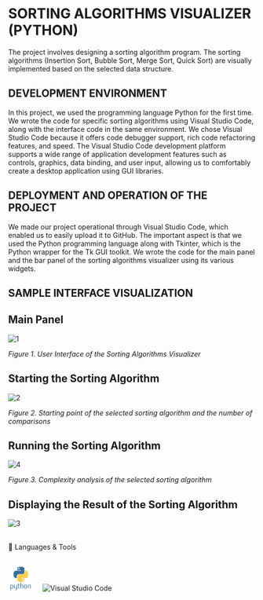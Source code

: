 # SORTING ALGORITHMS VISUALIZER (PYTHON)

The project involves designing a sorting algorithm program. The sorting algorithms (Insertion Sort, Bubble Sort, Merge Sort, Quick Sort) are visually implemented based on the selected data structure.

## DEVELOPMENT ENVIRONMENT
In this project, we used the programming language Python for the first time. We wrote the code for specific sorting algorithms using Visual Studio Code, along with the interface code in the same environment. We chose Visual Studio Code because it offers code debugger support, rich code refactoring features, and speed. The Visual Studio Code development platform supports a wide range of application development features such as controls, graphics, data binding, and user input, allowing us to comfortably create a desktop application using GUI libraries.

## DEPLOYMENT AND OPERATION OF THE PROJECT
We made our project operational through Visual Studio Code, which enabled us to easily upload it to GitHub. The important aspect is that we used the Python programming language along with Tkinter, which is the Python wrapper for the Tk GUI toolkit. We wrote the code for the main panel and the bar panel of the sorting algorithms visualizer using its various widgets.

## SAMPLE INTERFACE VISUALIZATION


## Main Panel 

![1](https://github.com/harunsimsek1/algoritma-gorsellestiricisi/assets/72405540/35f36cc9-e88f-4bce-a136-b4610c493a83)

*Figure 1. User Interface of the Sorting Algorithms Visualizer*

## Starting the Sorting Algorithm

![2](https://github.com/harunsimsek1/algoritma-gorsellestiricisi/assets/72405540/7528e806-8a95-47e5-bab9-903b2038d5c8)

*Figure 2. Starting point of the selected sorting algorithm and the number of comparisons*

## Running the Sorting Algorithm

![4](https://github.com/harunsimsek1/algoritma-gorsellestiricisi/assets/72405540/289abaa8-b763-4114-85fe-0bd81441212b)

*Figure 3. Complexity analysis of the selected sorting algorithm*

## Displaying the Result of the Sorting Algorithm

![3](https://github.com/harunsimsek1/algoritma-gorsellestiricisi/assets/72405540/e85198aa-dad5-4a76-9175-e604ccdc60e8)
<br><br>

🧰 Languages & Tools <br><br>

<img src="https://github.com/devicons/devicon/blob/master/icons/python/python-original-wordmark.svg" width="50" height="50" alt="Python"> &nbsp; &nbsp; 
<img src="https://github.com/user-attachments/assets/7afd6646-6213-4c89-9282-5ec2ec02f660" width="50" height="50" alt="Visual Studio Code">

